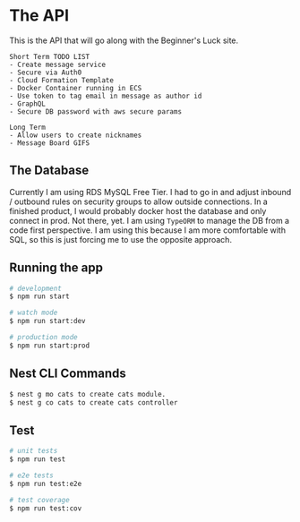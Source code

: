 # The API
This is the API that will go along with the Beginner's Luck site. 

```
Short Term TODO LIST
- Create message service
- Secure via Auth0
- Cloud Formation Template
- Docker Container running in ECS 
- Use token to tag email in message as author id
- GraphQL 
- Secure DB password with aws secure params

Long Term
- Allow users to create nicknames
- Message Board GIFS
```
## The Database
Currently I am using RDS MySQL Free Tier. I had to go in and adjust inbound / outbound rules on security groups to allow outside connections. In a finished product, I would probably docker host the database and only connect in prod. Not there, yet. I am using `TypeORM` to manage the DB from a code first perspective. I am using this because I am more comfortable with SQL, so this is just forcing me to use the opposite approach.

## Running the app

```bash
# development
$ npm run start

# watch mode
$ npm run start:dev

# production mode
$ npm run start:prod
```
## Nest CLI Commands

```bash
$ nest g mo cats to create cats module.
$ nest g co cats to create cats controller
```

## Test

```bash
# unit tests
$ npm run test

# e2e tests
$ npm run test:e2e

# test coverage
$ npm run test:cov
```